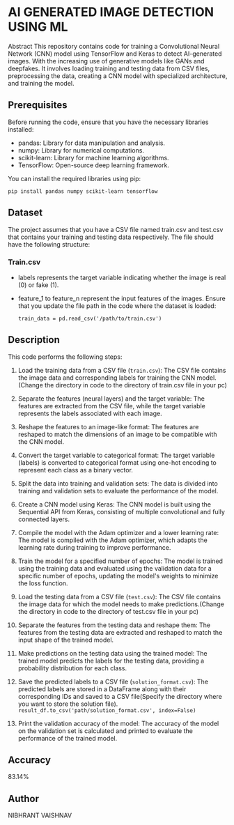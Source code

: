 # AI GENERATED IMAGE DETECTION USING ML

Abstract
This repository contains code for training a Convolutional Neural Network (CNN) model using TensorFlow and Keras to detect AI-generated images. With the increasing use of generative models like GANs and deepfakes. It involves loading training and testing data from CSV files, preprocessing the data, creating a CNN model with specialized architecture, and training the model.
## Prerequisites

Before running the code, ensure that you have the necessary libraries installed:

- pandas: Library for data manipulation and analysis.
- numpy: Library for numerical computations.
- scikit-learn: Library for machine learning algorithms.
- TensorFlow: Open-source deep learning framework.

You can install the required libraries using pip:

```shell
pip install pandas numpy scikit-learn tensorflow
```
## Dataset
The project assumes that you have a CSV file named train.csv and test.csv that contains your training and testing data respectively. The file should have the following structure:

### Train.csv
- labels represents the target variable indicating whether the image is real (0) or fake (1).
- feature_1 to feature_n represent the input features of the images.
Ensure that you update the file path in the code where the dataset is loaded:

  `train_data = pd.read_csv('/path/to/train.csv')`


## Description

This code performs the following steps:

1. Load the training data from a CSV file (`train.csv`): The CSV file contains the image data and corresponding labels for training the CNN model.(Change the directory in code to the directory of train.csv file in your pc)

2. Separate the features (neural layers) and the target variable: The features are extracted from the CSV file, while the target variable represents the labels associated with each image.

3. Reshape the features to an image-like format: The features are reshaped to match the dimensions of an image to be compatible with the CNN model.

4. Convert the target variable to categorical format: The target variable (labels) is converted to categorical format using one-hot encoding to represent each class as a binary vector.

5. Split the data into training and validation sets: The data is divided into training and validation sets to evaluate the performance of the model.

6. Create a CNN model using Keras: The CNN model is built using the Sequential API from Keras, consisting of multiple convolutional and fully connected layers.

7. Compile the model with the Adam optimizer and a lower learning rate: The model is compiled with the Adam optimizer, which adapts the learning rate during training to improve performance.

8. Train the model for a specified number of epochs: The model is trained using the training data and evaluated using the validation data for a specific number of epochs, updating the model's weights to minimize the loss function.

9. Load the testing data from a CSV file (`test.csv`): The CSV file contains the image data for which the model needs to make predictions.(Change the directory in code to the directory of test.csv file in your pc)

10. Separate the features from the testing data and reshape them: The features from the testing data are extracted and reshaped to match the input shape of the trained model.

11. Make predictions on the testing data using the trained model: The trained model predicts the labels for the testing data, providing a probability distribution for each class.

12. Save the predicted labels to a CSV file (`solution_format.csv`): The predicted labels are stored in a DataFrame along with their corresponding IDs and saved to a CSV file(Specify the directory where you want to store the solution file).
    `result_df.to_csv('path/solution_format.csv', index=False)`

13. Print the validation accuracy of the model: The accuracy of the model on the validation set is calculated and printed to evaluate the performance of the trained model.

## Accuracy
83.14%

## Author
NIBHRANT VAISHNAV
